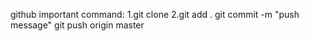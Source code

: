 github important command:
1.git clone <https address>
2.git add .
  git commit -m "push message"
  git push origin master